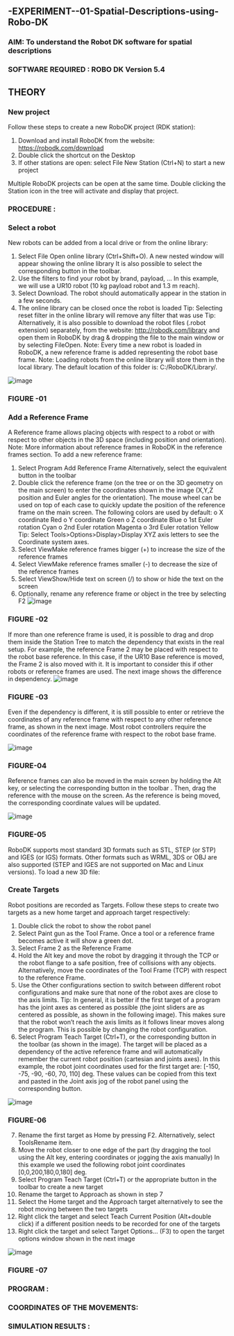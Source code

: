 ## -EXPERIMENT--01-Spatial-Descriptions-using-Robo-DK

### AIM: To understand the Robot DK software for spatial descriptions 

### SOFTWARE REQUIRED : ROBO DK Version 5.4

 ## THEORY
 
 ###  New project
Follow these steps to create a new RoboDK project (RDK station):
1.	Download and install RoboDK from the website: https://robodk.com/download
2.	Double click the shortcut on the Desktop  
3.	If other stations are open:
select File   New Station (Ctrl+N) to start a new project

Multiple RoboDK projects can be open at the same time. Double clicking the Station icon   in the tree will activate and display that project.
 ### PROCEDURE :
### Select a robot
New robots can be added from a local drive or from the online library:
1.	Select File  Open online library (Ctrl+Shift+O). A new nested window will appear showing the online library
It is also possible to select the corresponding button in the toolbar.  
2.	Use the filters to find your robot by brand, payload, ...
In this example, we will use a UR10 robot (10 kg payload robot and 1.3 m reach).
3.	Select Download. The robot should automatically appear in the station in a few seconds.
4.	The online library can be closed once the robot is loaded
Tip: Selecting reset filter in the online library will remove any filter that was use
Tip: Alternatively, it is also possible to download the robot files (.robot extension) separately, from the website: http://robodk.com/library and open them in RoboDK by drag & dropping the file to the main window or by selecting FileOpen.
Note: Every time a new robot is loaded in RoboDK, a new reference frame is added representing the robot base frame.
Note: Loading robots from the online library will store them in the local library. The default location of this folder is: C:/RoboDK/Library/.

![image](https://user-images.githubusercontent.com/36288975/165880893-a140a034-8279-441e-a536-eeac56a03236.png)
### FIGURE -01
### Add a Reference Frame
A Reference frame allows placing objects with respect to a robot or with respect to other objects in the 3D space (including position and orientation).
Note: More information about reference frames in RoboDK in the reference frames section. To add a new reference frame:
1.	Select Program  Add Reference Frame
Alternatively, select the equivalent button in the toolbar
2.	Double click the reference frame (on the tree or on the 3D geometry on the main screen) to enter the coordinates shown in the image (X,Y,Z position and Euler angles for the orientation). The mouse wheel can be used on top of each case to quickly update the position of the reference frame on the main screen.
The following colors are used by default:
o	X coordinate  Red
o	Y coordinate  Green
o	Z coordinate  Blue
o	1st Euler rotation  Cyan
o	2nd Euler rotation  Magenta
o	3rd Euler rotation  Yellow
Tip: Select Tools>Options>Display>Display XYZ axis letters to see the Coordinate system axes.
3.	Select ViewMake reference frames bigger (+) to increase the size of the reference frames
4.	Select ViewMake reference frames smaller (-) to decrease the size of the reference frames
5.	Select ViewShow/Hide text on screen (/) to show or hide the text on the screen
6.	Optionally, rename any reference frame or object in the tree by selecting F2
![image](https://user-images.githubusercontent.com/36288975/165880913-5d95658e-86bb-4d1c-980b-b30639882a11.png)
### FIGURE -02
If more than one reference frame is used, it is possible to drag and drop them inside the Station Tree to match the dependency that exists in the real setup. For example, the reference Frame 2 may be placed with respect to the robot base reference. In this case, if the UR10 Base reference is moved, the Frame 2 is also moved with it. It is important to consider this if other robots or reference frames are used. The next image shows the difference in dependency.
![image](https://user-images.githubusercontent.com/36288975/165880992-5d0d5ad0-015b-42c4-99c8-d0ff389d298a.png)
### FIGURE -03

Even if the dependency is different, it is still possible to enter or retrieve the coordinates of any reference frame with respect to any other reference frame, as shown in the next image. Most robot controllers require the coordinates of the reference frame with respect to the robot base frame.

![image](https://user-images.githubusercontent.com/36288975/165881018-8ed93fd0-b306-46e3-9e36-e290e1bca7e5.png)

### FIGURE-04
Reference frames can also be moved in the main screen by holding the Alt key, or selecting the corresponding button in the toolbar  . Then, drag the reference with the mouse on the screen. As the reference is being moved, the corresponding coordinate values will be updated.


![image](https://user-images.githubusercontent.com/36288975/165881046-c31b658a-795d-4fe7-9957-55d4e65af5f4.png)

### FIGURE-05

RoboDK supports most standard 3D formats such as STL, STEP (or STP) and IGES (or IGS) formats. Other formats such as WRML, 3DS or OBJ are also supported (STEP and IGES are not supported on Mac and Linux versions). To load a new 3D file:

### Create Targets
Robot positions are recorded as Targets. Follow these steps to create two targets as a new home target and approach target respectively:
1.	Double click the robot to show the robot panel
2.	Select Paint gun as the Tool Frame. Once a tool or a reference frame becomes active it will show a green dot.
3.	Select Frame 2 as the Reference Frame
4.	Hold the Alt key and move the robot by dragging it through the TCP or the robot flange to a safe position, free of collisions with any objects. Alternatively, move the coordinates of the Tool Frame (TCP) with respect to the reference Frame.
5.	Use the Other configurations section to switch between different robot configurations and make sure that none of the robot axes are close to the axis limits.
Tip: In general, it is better if the first target of a program has the joint axes as centered as possible (the joint sliders are as centered as possible, as shown in the following image). This makes sure that the robot won’t reach the axis limits as it follows linear moves along the program. This is possible by changing the robot configuration.
6.	Select Program  Teach Target (Ctrl+T), or the corresponding button in the toolbar (as shown in the image). The target will be placed as a dependency of the active reference frame and will automatically remember the current robot position (cartesian and joints axes).
In this example, the robot joint coordinates used for the first target are: [-150, -75, -90, -60, 70, 110] deg. These values can be copied from this text and     pasted in the Joint axis jog of the robot panel using the corresponding button.


![image](https://user-images.githubusercontent.com/36288975/165881120-99a611c8-b502-406f-9f9f-dd11795b24bd.png)

### FIGURE-06
7.	Rename the first target as Home by pressing F2. Alternatively, select ToolsRename item.
8.	Move the robot closer to one edge of the part (by dragging the tool using the Alt key, entering coordinates or jogging the axis manually)
In this example we used the following robot joint coordinates [0,0,200,180,0,180] deg.
9.	Select Program  Teach Target (Ctrl+T) or the appropriate button in the toolbar to create a new target
10.	Rename the target to Approach as shown in step 7
11.	Select the Home target and the Approach target alternatively to see the robot moving between the two targets
12.	Right click the target and select Teach Current Position (Alt+double click) if a different position needs to be recorded for one of the targets
13.	Right click the target and select   Target Options… (F3) to open the target options window shown in the next image

![image](https://user-images.githubusercontent.com/36288975/165881167-a0decd4c-3b03-48e2-9dc8-20315799083a.png)
### FIGURE -07





### PROGRAM :




### COORDINATES OF THE MOVEMENTS: 





### SIMULATION RESULTS :










